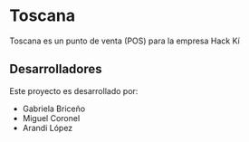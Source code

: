Toscana
=======

Toscana es un punto de venta (POS) para la empresa Hack Kí

Desarrolladores
---------------

Este proyecto es desarrollado por:

- Gabriela Briceño
- Miguel Coronel
- Arandi López
